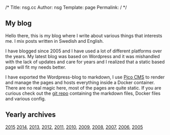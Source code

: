/*
 Title: nsg.cc
 Author: nsg
 Template: page
 Permalink: /
*/

## My blog

Hello there, this is my blog where I write about various things
that interests me. I mix posts written in Swedish and English.

I have blogged since 2005 and I have used a lot of different
platforms over the years. My latest blog was based on Wordpress
and it was mishandled with the lack of updates and care for years
and I realized that a static based page will fit my needs better.

I have exported the Wordpress-blog to markdown, I use [Pico CMS][1] to
render and manage the pages and hosts everything inside a Docker
container. There are no real magic here, most of the pages are 
quite static. If you are curious check out the [git repo][2] containing
the markdown files, Docker files and various config.

[1]: http://picocms.org/
[2]: https://github.com/nsg/blog

## Yearly archives

[2015](/2015)
[2014](/2014), [2013](/2013), [2012](/2012), [2011](/2011), [2010](/2010),
[2009](/2009), [2008](/2008), [2007](/2007), [2006](/2006), [2005](/2005)

